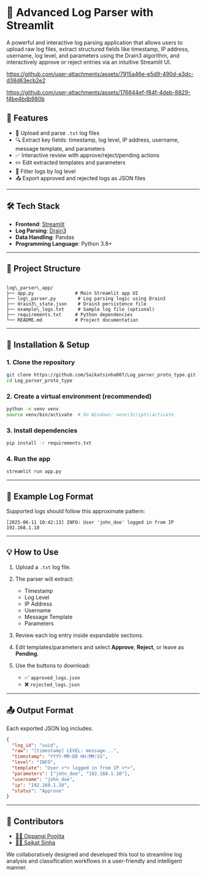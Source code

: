# 🧠 Advanced Log Parser with Streamlit

A powerful and interactive log parsing application that allows users to upload raw log files, extract structured fields like timestamp, IP address, username, log level, and parameters using the Drain3 algorithm, and interactively approve or reject entries via an intuitive Streamlit UI.



https://github.com/user-attachments/assets/7915a46e-e5d9-490d-a3dc-d38d63ecb2e2




https://github.com/user-attachments/assets/176644ef-f84f-4deb-8829-f4be4bdb980b


## 🚀 Features

- 📄 Upload and parse `.txt` log files
- 🔍 Extract key fields: timestamp, log level, IP address, username, message template, and parameters
- ✅ Interactive review with approve/reject/pending actions
- ✏️ Edit extracted templates and parameters
- 🔄 Filter logs by log level
- 📤 Export approved and rejected logs as JSON files

---

## 🛠 Tech Stack

- **Frontend**: [Streamlit](https://streamlit.io/)
- **Log Parsing**: [Drain3](https://github.com/logpai/Drain3)
- **Data Handling**: Pandas
- **Programming Language**: Python 3.8+

---

## 📁 Project Structure

```

log\_parser\_app/
├── app.py               # Main Streamlit app UI
├── log\_parser.py        # Log parsing logic using Drain3
├── drain3\_state.json    # Drain3 persistence file
├── example\_logs.txt     # Sample log file (optional)
├── requirements.txt     # Python dependencies
└── README.md            # Project documentation

````

---

## 🔧 Installation & Setup

### 1. Clone the repository
```bash
git clone https://github.com/Saikatsinha007/Log_parser_proto_type.git
cd Log_parser_proto_type
````

### 2. Create a virtual environment (recommended)

```bash
python -m venv venv
source venv/bin/activate  # On Windows: venv\Scripts\activate
```

### 3. Install dependencies

```bash
pip install -r requirements.txt
```

### 4. Run the app

```bash
streamlit run app.py
```

---

## 📄 Example Log Format

Supported logs should follow this approximate pattern:

```
[2025-06-11 10:42:13] INFO: User 'john_doe' logged in from IP 192.168.1.10
```

---

## 💡 How to Use

1. Upload a `.txt` log file.
2. The parser will extract:

   * Timestamp
   * Log Level
   * IP Address
   * Username
   * Message Template
   * Parameters
3. Review each log entry inside expandable sections.
4. Edit templates/parameters and select **Approve**, **Reject**, or leave as **Pending**.
5. Use the buttons to download:

   * ✅ `approved_logs.json`
   * ❌ `rejected_logs.json`

---

## 📤 Output Format

Each exported JSON log includes:

```json
{
  "log_id": "uuid",
  "raw": "[timestamp] LEVEL: message...",
  "timestamp": "YYYY-MM-DD HH:MM:SS",
  "level": "INFO",
  "template": "User <*> logged in from IP <*>",
  "parameters": ["john_doe", "192.168.1.10"],
  "username": "john_doe",
  "ip": "192.168.1.10",
  "status": "Approve"
}
```

---

## 👥 Contributors

* [👩‍💻 Oppangi Poojita](https://github.com/)
* [👨‍💻 Saikat Sinha](https://github.com/Saikatsinha007)

We collaboratively designed and developed this tool to streamline log analysis and classification workflows in a user-friendly and intelligent manner.
